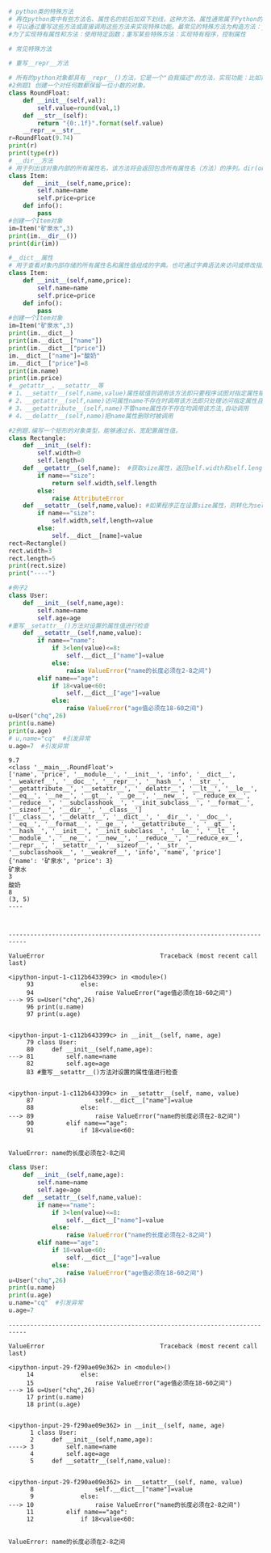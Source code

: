

```python
# python类的特殊方法
# 再在python类中有些方法名、属性名的前后加双下划线，这种方法、属性通常属于Python的特殊方法和特殊属性。
# 可以通过重写这些方法或直接调用这些方法来实现特殊功能。最常见的特殊方法为构造方法：__init__,可以重写类中的__init__方法来实现自己的初始化逻辑。
#为了实现特有属性和方法：使用特定函数；重写某些特殊方法：实现特有程序，控制属性

# 常见特殊方法

# 重写__repr__方法

# 所有的python对象都具有__repr__()方法，它是一个"自我描述"的方法，实现功能：比如打印该对象时，系统会输出对象的自我描述的信息，对人友好。
#2例题1 创建一个对任何数都保留一位小数的对象。
class RoundFloat:
    def __init__(self,val):
        self.value=round(val,1)
    def __str__(self):
        return "{0:.1f}".format(self.value)
    __repr__=__str__
r=RoundFloat(9.74)
print(r)
print(type(r))
# __dir__方法
# 用于列出该对象内部的所有属性名，该方法将会返回包含所有属性名（方法）的序列。dir(object)函数对返回值进行排序。
class Item:
    def __init__(self,name,price):
        self.name=name
        self.price=price
    def info():
        pass
#创建一个Item对象
im=Item("矿泉水",3)
print(im.__dir__())
print(dir(im))

#__dict__属性
# 用于查看对象内部存储的所有属性名和属性值组成的字典。也可通过字典语法来访问或修改指定属性的值。
class Item:
    def __init__(self,name,price):
        self.name=name
        self.price=price
    def info():
        pass
#创建一个Item对象
im=Item("矿泉水",3)
print(im.__dict__)
print(im.__dict__["name"])
print(im.__dict__["price"])
im.__dict__["name"]="酸奶"
im.__dict__["price"]=8
print(im.name)
print(im.price)
#__getattr__、__setattr__等
# 1、__setattr__(self,name,value)属性赋值则调用该方法即只要程序试图对指定属性赋值时总会触发该方法。
# 2、__getattr__(self,name)访问属性name不存在时调用该方法即只处理访问指定属性且该属性不存在的情形。
# 3、__getattribute__(self,name)不管name属性存不存在均调用该方法,自动调用
# 4、__delattr__(self,name)把name属性删除时被调用

#2例题.编写一个矩形的对象类型，能够通过长、宽配置属性值。
class Rectangle:
    def __init__(self):
        self.width=0
        self.length=0
    def __getattr__(self,name):  #获取size属性，返回self.width和self.length组成的元组，如果获取其他属性则直接引发错误。
        if name=="size":
            return self.width,self.length
        else:
            raise AttributeError
    def __setattr__(self,name,value): #如果程序正在设置size属性，则转化为self.width,self,length属性的赋值，其他属性赋值，通过__dict__属性进行赋值。
        if name=="size":
            self.width,self,length=value
        else:
            self.__dict__[name]=value
rect=Rectangle()
rect.width=3
rect.length=5
print(rect.size)
print("----")

#例子2
class User:
    def __init__(self,name,age):
        self.name=name
        self.age=age
#重写__setattr__()方法对设置的属性值进行检查
    def __setattr__(self,name,value):
        if name=="name":
            if 3<len(value)<=8:
                self.__dict__["name"]=value
            else:
                raise ValueError("name的长度必须在2-8之间")
        elif name=="age":
            if 18<value<60:
                self.__dict__["age"]=value
            else:
                raise ValueError("age值必须在18-60之间")
u=User("chq",26)
print(u.name)
print(u.age)
# u,name="cq"  #引发异常
u.age=7  #引发异常
```

    9.7
    <class '__main__.RoundFloat'>
    ['name', 'price', '__module__', '__init__', 'info', '__dict__', '__weakref__', '__doc__', '__repr__', '__hash__', '__str__', '__getattribute__', '__setattr__', '__delattr__', '__lt__', '__le__', '__eq__', '__ne__', '__gt__', '__ge__', '__new__', '__reduce_ex__', '__reduce__', '__subclasshook__', '__init_subclass__', '__format__', '__sizeof__', '__dir__', '__class__']
    ['__class__', '__delattr__', '__dict__', '__dir__', '__doc__', '__eq__', '__format__', '__ge__', '__getattribute__', '__gt__', '__hash__', '__init__', '__init_subclass__', '__le__', '__lt__', '__module__', '__ne__', '__new__', '__reduce__', '__reduce_ex__', '__repr__', '__setattr__', '__sizeof__', '__str__', '__subclasshook__', '__weakref__', 'info', 'name', 'price']
    {'name': '矿泉水', 'price': 3}
    矿泉水
    3
    酸奶
    8
    (3, 5)
    ----
    


    ---------------------------------------------------------------------------

    ValueError                                Traceback (most recent call last)

    <ipython-input-1-c112b643399c> in <module>()
         93             else:
         94                 raise ValueError("age值必须在18-60之间")
    ---> 95 u=User("chq",26)
         96 print(u.name)
         97 print(u.age)
    

    <ipython-input-1-c112b643399c> in __init__(self, name, age)
         79 class User:
         80     def __init__(self,name,age):
    ---> 81         self.name=name
         82         self.age=age
         83 #重写__setattr__()方法对设置的属性值进行检查
    

    <ipython-input-1-c112b643399c> in __setattr__(self, name, value)
         87                 self.__dict__["name"]=value
         88             else:
    ---> 89                 raise ValueError("name的长度必须在2-8之间")
         90         elif name=="age":
         91             if 18<value<60:
    

    ValueError: name的长度必须在2-8之间



```python
class User:
    def __init__(self,name,age):
        self.name=name
        self.age=age
    def __setattr__(self,name,value):
        if name=="name":
            if 3<len(value)<=8:
                self.__dict__["name"]=value
            else:
                raise ValueError("name的长度必须在2-8之间")
        elif name=="age":
            if 18<value<60:
                self.__dict__["age"]=value
            else:
                raise ValueError("age值必须在18-60之间")
u=User("chq",26)
print(u.name)
print(u.age)
u.name="cq"  #引发异常
u.age=7
```


    ---------------------------------------------------------------------------

    ValueError                                Traceback (most recent call last)

    <ipython-input-29-f290ae09e362> in <module>()
         14             else:
         15                 raise ValueError("age值必须在18-60之间")
    ---> 16 u=User("chq",26)
         17 print(u.name)
         18 print(u.age)
    

    <ipython-input-29-f290ae09e362> in __init__(self, name, age)
          1 class User:
          2     def __init__(self,name,age):
    ----> 3         self.name=name
          4         self.age=age
          5     def __setattr__(self,name,value):
    

    <ipython-input-29-f290ae09e362> in __setattr__(self, name, value)
          8                 self.__dict__["name"]=value
          9             else:
    ---> 10                 raise ValueError("name的长度必须在2-8之间")
         11         elif name=="age":
         12             if 18<value<60:
    

    ValueError: name的长度必须在2-8之间

